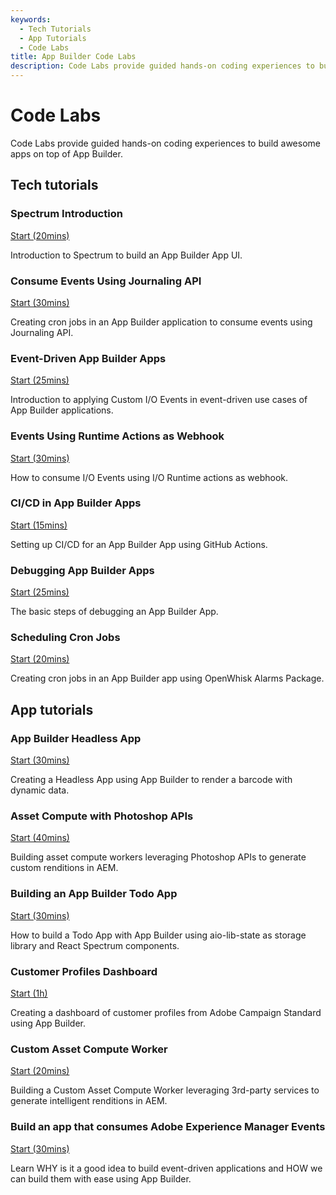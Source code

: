 ```yaml
---
keywords:
  - Tech Tutorials
  - App Tutorials
  - Code Labs
title: App Builder Code Labs
description: Code Labs provide guided hands-on coding experiences to build awesome apps on top of App Builder.
---
```


# Code Labs

Code Labs provide guided hands-on coding experiences to build awesome apps on top of App Builder.

## Tech tutorials

<TraceBlock slots="heading, link, text" width="100%" />

### Spectrum Introduction

[Start (20mins)](spectrum-intro/index.md)

Introduction to Spectrum to build an App Builder App UI.




<TraceBlock slots="heading, link, text" width="100%" />

### Consume Events Using Journaling API

[Start (30mins)](journaling-events/index.md)

Creating cron jobs in an App Builder application to consume events using Journaling API.




<TraceBlock slots="heading, link, text" width="100%" />

### Event-Driven App Builder Apps

[Start (25mins)](event-driven/index.md)

Introduction to applying Custom I/O Events in event-driven use cases of App Builder applications.




<TraceBlock slots="heading, link, text" width="100%" />

### Events Using Runtime Actions as Webhook

[Start (30mins)](events-runtime/index.md)

How to consume I/O Events using I/O Runtime actions as webhook.




<TraceBlock slots="heading, link, text" width="100%" />

### CI/CD in App Builder Apps

[Start (15mins)](ci-cd/index.md)

Setting up CI/CD for an App Builder App using GitHub Actions.




<TraceBlock slots="heading, link, text" width="100%" />

### Debugging App Builder Apps

[Start (25mins)](debugging/index.md)

The basic steps of debugging an App Builder App.




<TraceBlock slots="heading, link, text" width="100%" />

### Scheduling Cron Jobs

[Start (20mins)](cron-jobs/index.md)

Creating cron jobs in an App Builder app using OpenWhisk Alarms Package.



## App tutorials


<TraceBlock slots="heading, link, text" width="100%" />

### App Builder Headless App

[Start (30mins)](barcode-reader/index.md)

Creating a Headless App using App Builder to render a barcode with dynamic data.



<TraceBlock slots="heading, link, text" width="100%" />

### Asset Compute with Photoshop APIs

[Start (40mins)](asset-compute-worker-ps-api/index.md)

Building asset compute workers leveraging Photoshop APIs to generate custom renditions in AEM.



<TraceBlock slots="heading, link, text" width="100%" />

### Building an App Builder Todo App

[Start (30mins)](todo-app/index.md)

How to build a Todo App with App Builder using aio-lib-state as storage library and React Spectrum components.





<TraceBlock slots="heading, link, text" width="100%" />

### Customer Profiles Dashboard

[Start (1h)](customer-dashboard/index.md)

Creating a dashboard of customer profiles from Adobe Campaign Standard using App Builder.





<TraceBlock slots="heading, link, text" width="100%" />

### Custom Asset Compute Worker

[Start (20mins)](custom-asset-compute-worker/index.md)

Building a Custom Asset Compute Worker leveraging 3rd-party services to generate intelligent renditions in AEM.




<TraceBlock slots="heading, link, text" width="100%" />

### Build an app that consumes Adobe Experience Manager Events

[Start (30mins)](https://experienceleague.adobe.com/docs/adobe-developers-live-events/events/2021/oct2021/consume-aem-events.html?lang=en)

Learn WHY is it a good idea to build event-driven applications and HOW we can build them with ease using App Builder.

